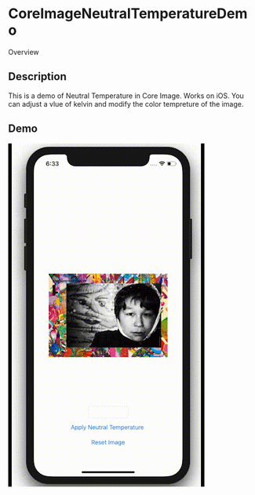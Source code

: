 CoreImageNeutralTemperatureDemo
====

Overview

## Description
This is a demo of Neutral Temperature in Core Image. Works on iOS.
You can adjust a vlue of kelvin and modify the color tempreture of the image.
 
## Demo
![](neutral_temperature_demo.gif)

